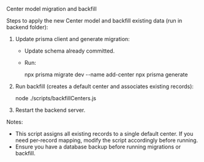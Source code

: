Center model migration and backfill

Steps to apply the new Center model and backfill existing data (run in backend folder):

1. Update prisma client and generate migration:

   - Update schema already committed.
   - Run:

     npx prisma migrate dev --name add-center
     npx prisma generate

2. Run backfill (creates a default center and associates existing records):

   node ./scripts/backfillCenters.js

3. Restart the backend server.

Notes:
- This script assigns all existing records to a single default center. If you need per-record mapping, modify the script accordingly before running.
- Ensure you have a database backup before running migrations or backfill.
